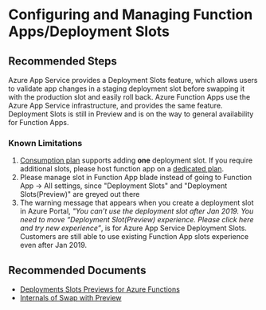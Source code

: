 <properties
	pageTitle="Configuring and Managing Function Apps/Deployment Slots"
	description="Configuring and Managing Function Apps/Deployment Slots"
	service="microsoft.web"
	resource="functions"
	authors="cts-shrahman,cts-shrahman"
    ms.author="shrahman,danzha"
	displayOrder=""
	selfHelpType="generic"
	supportTopicIds="32630465"
	resourceTags=""
	productPesIds="16072"
	cloudEnvironments="public"
/>

# Configuring and Managing Function Apps/Deployment Slots

## **Recommended Steps**

Azure App Service provides a Deployment Slots feature, which allows users to validate app changes in a staging deployment slot before swapping it with the production slot and easily roll back. Azure Function Apps use the Azure App Service infrastructure, and provides the same feature. Deployment Slots is still in Preview and is on the way to general availability for Function Apps. <br>

### **Known Limitations**<br>

1. [Consumption plan](https://docs.microsoft.com/azure/azure-functions/functions-scale#consumption-plan) supports adding **one** deployment slot. If you require additional slots, please host function app on a [dedicated plan](https://docs.microsoft.com/azure/azure-functions/functions-scale#consumption-plan). 
2. Please manage slot in Function App blade instead of going to Function App -> All settings, since "Deployment Slots" and "Deployment Slots(Preview)" are greyed out there 
3. The warning message that appears when you create a deployment slot in Azure Portal, *"You can’t use the deployment slot after Jan 2019. You need to move “Deployment Slot(Preview) experience. Please click here and try new experience”*, is for Azure App Service Deployment Slots. Customers are still able to use existing Function App slots experience even after Jan 2019.

## **Recommended Documents**

* [Deployments Slots Previews for Azure Functions](https://blogs.msdn.microsoft.com/appserviceteam/2017/06/13/deployment-slots-preview-for-azure-functions/) 
* [Internals of Swap with Preview](https://blogs.msdn.microsoft.com/waws/2016/12/12/slot-swap-with-preview/)


